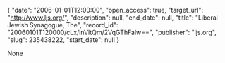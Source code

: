 {
  "date": "2006-01-01T12:00:00", 
  "open_access": true, 
  "target_url": "http://www.ljs.org/", 
  "description": null, 
  "end_date": null, 
  "title": "Liberal Jewish Synagogue, The", 
  "record_id": "20060101T120000/cLx/lnVltQm/2VqGThFalw==", 
  "publisher": "ljs.org", 
  "slug": 235438222, 
  "start_date": null
}

None